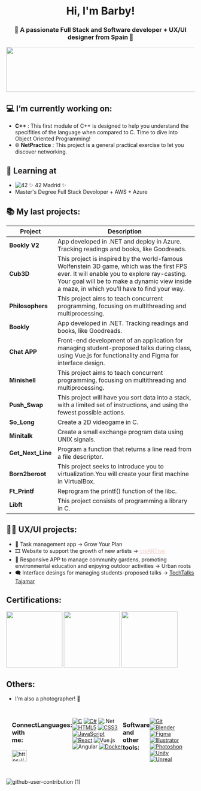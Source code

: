 <h1 align="center">Hi, I'm Barby!</h1>
<h3 align="center">🌸 A passionate Full Stack and Software developer + UX/UI designer from Spain 🌸</h3>



<a href="https://github.com/devxb/gitanimals">
  <img
    src="https://render.gitanimals.org/lines/barjimen?pet-id=656799250287021231"
    width="600"
    height="120"
  />
</a>
  
## 💻 I’m currently working on:
- **C++** : This first module of C++ is designed to help you understand the specifities of the language when compared to C. Time to dive into Object Oriented Programming! <br>
- 🌐 **NetPractice** : This project is a general practical exercise to let you discover networking.

## 🌱 Learning at
- ![42](https://img.shields.io/badge/-42-black?style=for-the-badge&logo=42&logoColor=white) ✨ 42 Madrid ✨
- Master's Degree Full Stack Devoloper + AWS + Azure

## 📚 My last projects:
| Project | Description |
| --- | --- |
| **Bookly V2** | App developed in .NET and deploy in Azure. Tracking readings and books, like Goodreads. |
| **Cub3D** | This project is inspired by the world-famous Wolfenstein 3D game, which was the first FPS ever. It will enable you to explore ray-casting. Your goal will be to make a dynamic view inside a maze, in which you’ll have to find your way.|
| **Philosophers** | This project aims to teach concurrent programming, focusing on multithreading and multiprocessing.
| **Bookly** | App developed in .NET. Tracking readings and books, like Goodreads.| 
| **Chat APP** | Front-end development of an application for managing student-proposed talks during class, using Vue.js for functionality and Figma for interface design.| 
| **Minishell** | This project aims to teach concurrent programming, focusing on multithreading and multiprocessing. |
| **Push_Swap** | This project will have you sort data into a stack, with a limited set of instructions, and using the fewest possible actions. |
| **So_Long** | Create a 2D videogame in C. |
| **Minitalk** | Create a small exchange program data using UNIX signals. |
| **Get_Next_Line** | Program a function that returns a line read from a file descriptor. |
| **Born2beroot** | This project seeks to introduce you to virtualization.You will create your first machine in VirtualBox. |
| **Ft_Printf** | Reprogram the printf() function of the libc. |
| **Libft** | This project consists of programming a library in C. |

## 👩‍💻 UX/UI projects:
- 📅 Task management app -> Grow Your Plan </a>
 - 🎞️ Website to support the growth of new artists -> <a href="https://www.figma.com/proto/HfiwkfLKFtkToIY5gmppJk/CreARTive---Proyecto-definitivo?node-id=12-79&starting-point-node-id=12%3A79&t=9jPZE5LKRQyjfODv-1" target="_blank" style="color: #EFC7C2;"> creARTive </a>
 - 🌱 Responsive APP to manage community gardens, promoting environmental education and enjoying outdoor activities -> Urban roots
 - 🗨️ Interface desings for managing students-proposed talks ->  <a href="https://www.figma.com/design/aMFGlGRG36Cjda7grgWnU1/APP-CHARLAS?node-id=340-3&t=3PWB5vhJ8UMxLdkN-1"> TechTalks Tajamar </a>

## Certifications:
<div>
  <img src="https://www.pue.es/Areas/Training/Resources/Images/Sections/Courses/Providers/Microsoft/Categories/Azure/badge-azure-developer-associate.png" style="width:150px">
  <img src="https://images.credly.com/size/340x340/images/2723937e-7860-4f43-bd2b-3c143b913c3b/power-platform-developer-600x600.png" style="width: 150px">
  <img src="https://images.credly.com/size/680x680/images/dd747f80-8831-4034-89eb-9f9f08496a3e/image.png" style="width:150px">
</div>


## Others:
 - I'm also a photographer! 📸

<div style="display: flex;  justify-content: space-between; padding: 15px;">
    <div>
    <h3 align="left">Connect with me:</h3>
    <p align="left">
    <a href="https://www.linkedin.com/in/barbarajimenez17/" target="blank"><img align="center" src="https://raw.githubusercontent.com/rahuldkjain/github-profile-readme-generator/master/src/images/icons/Social/linked-in-alt.svg" alt="https://www.linkedin.com/in/barbarajimenez17/"![microsoft-certified-associate-badge](https://github.com/user-attachments/assets/af2aba35-982a-4724-bbd4-48d3d1c024f6)
 height="30" width="40" /></a>
    </p>
    </div>

### Languages:
[![C](https://img.shields.io/badge/C-00599C?style=for-the-badge&logo=c&logoColor=white)](https://www.cprogramming.com/)
[![C#](https://img.shields.io/badge/C%23-239120?style=for-the-badge&logo=c-sharp&logoColor=white)](https://docs.microsoft.com/en-us/dotnet/csharp/)
![.Net](https://img.shields.io/badge/.NET-5C2D91?style=for-the-badge&logo=.net&logoColor=white)
[![HTML5](https://img.shields.io/badge/HTML5-E34F26?style=for-the-badge&logo=html5&logoColor=white)](https://www.w3.org/html/)
[![CSS3](https://img.shields.io/badge/CSS3-1572B6?style=for-the-badge&logo=css3&logoColor=white)](https://www.w3schools.com/css/)
[![JavaScript](https://img.shields.io/badge/JavaScript-F7DF1E?style=for-the-badge&logo=javascript&logoColor=black)](https://developer.mozilla.org/en-US/docs/Web/JavaScript)
[![React](https://img.shields.io/badge/React-20232A?style=for-the-badge&logo=react&logoColor=61DAFB)](https://reactjs.org/)
![Vue.js](https://img.shields.io/badge/vuejs-%2335495e.svg?style=for-the-badge&logo=vuedotjs&logoColor=%234FC08D)
![Angular](https://img.shields.io/badge/angular-%23DD0031.svg?style=for-the-badge&logo=angular&logoColor=white)
[![Docker](https://img.shields.io/badge/Docker-2496ED?logo=docker&logoColor=fff)](#)

### Software and other tools:

[![Git](https://img.shields.io/badge/Git-F05032?style=for-the-badge&logo=git&logoColor=white)](https://git-scm.com/)
[![Blender](https://img.shields.io/badge/Blender-F5792A?style=for-the-badge&logo=blender&logoColor=white)](https://www.blender.org/)
[![Figma](https://img.shields.io/badge/Figma-F24E1E?style=for-the-badge&logo=figma&logoColor=white)](https://www.figma.com/)
[![Illustrator](https://img.shields.io/badge/Illustrator-FF9A00?style=for-the-badge&logo=adobe%20illustrator&logoColor=white)](https://www.adobe.com/in/products/illustrator.html)
[![Photoshop](https://img.shields.io/badge/Photoshop-31A8FF?style=for-the-badge&logo=adobe%20photoshop&logoColor=white)](https://www.photoshop.com/en)
[![Unity](https://img.shields.io/badge/Unity-000000?style=for-the-badge&logo=unity&logoColor=white)](https://unity.com/)
[![Unreal](https://img.shields.io/badge/Unreal-0E1128?style=for-the-badge&logo=unreal%20engine&logoColor=white)](https://unrealengine.com/)
</div>


![github-user-contribution (1)](https://github.com/user-attachments/assets/100cfeb4-6f69-4c61-b63c-897e559c495e)
